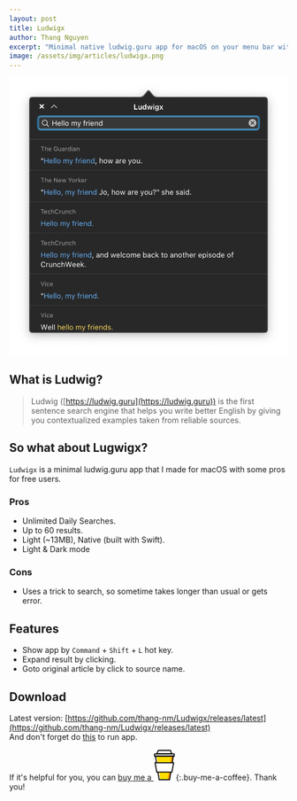 ```yaml
---
layout: post
title: Ludwigx
author: Thang Nguyen
excerpt: "Minimal native ludwig.guru app for macOS on your menu bar without limitation."
image: /assets/img/articles/ludwigx.png
---
```


![Ludwigx](/assets/img/articles/ludwigx-screenshot.png)

## What is Ludwig?

> Ludwig ([https://ludwig.guru](https://ludwig.guru)) is the first sentence search engine
that helps you write better English by giving you contextualized examples taken from reliable sources.

## So what about Lugwigx?

`Ludwigx` is a minimal ludwig.guru app that I made for macOS with some pros for free users.

### Pros
- Unlimited Daily Searches.
- Up to 60 results.
- Light (~13MB), Native (built with Swift).
- Light & Dark mode

### Cons
- Uses a trick to search, so sometime takes longer than usual or gets error.


## Features

- Show app by `Command` + `Shift` + `L` hot key.
- Expand result by clicking.
- Goto original article by click to source name.

## Download

Latest version: [https://github.com/thang-nm/Ludwigx/releases/latest](https://github.com/thang-nm/Ludwigx/releases/latest) \
And don't forget do [this](https://osxdaily.com/2016/09/27/allow-apps-from-anywhere-macos-gatekeeper/) to run app.

If it's helpful for you, you can [buy me a ![coffee](/assets/img/coffee.svg)](https://www.buymeacoffee.com/thangnm){:.buy-me-a-coffee}. Thank you!